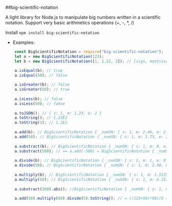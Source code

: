 ##big-scientific-notation

A light library for Node.js to manipulate big numbers written in a scientific notation.
Support very basic arithmetics operations (+, -, *, /)

Install
`npm install big-scientific-notation`

- Examples:
```js
    const BigScientificNotation = require("big-scientific-notation");
    let a = new BigScientificNotation(123);
    let b = new BigScientificNotation([1, 1.23, 2]); // [sign, mantissa, exponent] -> 1 * 1.23 * 10^2 = 123

    a.isEqual(b); // true
    a.isEqual(50); // false
    
    a.isGreater(b); // false
    a.isGreater(50); // true
    
    a.isLess(b); // false
    a.isLess(50); // famse
    
    a.toJSON(); // { s: 1, m: 1.23, e: 2 }
    a.toString(); // 1.23E2
    a.toString(1); // 1.2E2
    
    a.add(b); // BigScientificNotation { _numSN: { s: 1, m: 2.46, e: 2 } }
    a.add(50); // BigScientificNotation { _numSN: { s: 1, m: 1.73, e: 2 } }
    
    a.substract(b); // BigScientificNotation { _numSN: { s: 1, m: 0, e: 0 } }
    a.substract(500); // == a.add(-500) = BigScientificNotation { _numSN: { s: -1, m: 3.77, e: 2 } }
    
    a.divide(b); // BigScientificNotation { _numSN: { s: 1, m: 1, e: 0 } }
    a.divide(50); // BigScientificNotation { _numSN: { s: 1, m: 2.46, e: 0 } }
    
    a.multiply(b); // BigScientificNotation { _numSN: { s: 1, m: 1.5129, e: 4 } }
    a.multiply(50); // BigScientificNotation { _numSN: { s: 1, m: 6.15, e: 3 } }
    
    a.substract(200).abs(); //BigScientificNotation { _numSN: { s: 1, m: 7.7, e: 1 } }
    
    a.add(50).multiply(80).divide(5).toString(); // = ((123+50)*80)/5 => 2.768E3
```